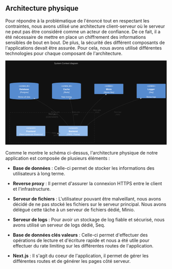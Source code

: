 ## Architecture physique

Pour répondre à la problématique de l'énoncé tout en respectant les contraintes, nous avons utilisé une architecture client-serveur où le serveur ne peut pas être considéré comme un acteur de confiance. De ce fait, il a été nécessaire de mettre en place un chiffrement des informations sensibles de bout en bout. De plus, la sécurité des différent composants de l'applications devait être assurée. Pour cela, nous avons utilisé différentes technologies pour chaque composant de l'architecture.

![Architecture physique](../assets/image.png "Architecture physique")

Comme le montre le schéma ci-dessus, l'architecture physique de notre application est composée de plusieurs éléments :

- **Base de données** : Celle-ci permet de stocker les informations des utilisateurs à long terme.

- **Reverse proxy** : Il permet d'assurer la connexion HTTPS entre le client et l'infrastructure.

- **Serveur de fichiers** : L'utilisateur pouvant être malveillant, nous avons décidé de ne pas stocké les fichiers sur le serveur principal. Nous avons délégué cette tâche à un serveur de fichiers dédié, Minio.

- **Serveur de logs** : Pour avoir un stockage de log fiable et sécurisé, nous avons utilisé un serveur de logs dédié, Seq.

- **Base de données clés valeurs** : Celle-ci permet d'effectuer des opérations de lecture et d'écriture rapide et nous a été utile pour effectuer du rate limiting sur les différentes routes de l'application.

- **Next.js** : Il s'agit du coeur de l'application, il permet de gérer les différentes routes et de générer les pages côté serveur.
